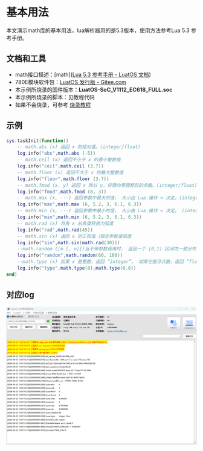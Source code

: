 # 基本用法

本文演示math库的基本用法，lua解析器用的是5.3版本，使用方法参考Lua 5.3 参考手册。

## 文档和工具
- math接口描述：[math]([Lua 5.3 参考手册 - LuatOS 文档](https://wiki.luatos.com/luaGuide/luaReference.html#id57))
- 780E模块软件包：[LuatOS 发行版 - Gitee.com](https://gitee.com/openLuat/LuatOS/releases)
- 本示例所烧录的固件版本：**LuatOS-SoC_V1112_EC618_FULL.soc**
- 本示例所烧录的脚本：见教程代码
- 如果不会烧录，可参考 [烧录教程](https://doc.openluat.com/wiki/21?wiki_page_id=6072)


## 示例
``` lua
sys.taskInit(function()
	-- math.abs (x) 返回 x 的绝对值。(integer/float)	
	log.info("abs",math.abs (-5))
    -- math.ceil (x) 返回不小于 x 的最小整数值   
	log.info("ceil",math.ceil (3.7))
    -- math.floor (x) 返回不大于 x 的最大整数值
	log.info("floor",math.floor (3.7))
    -- math.fmod (x, y) 返回 x 除以 y，将商向零圆整后的余数。(integer/float)    
	log.info("fmod",math.fmod (8, 3))
    -- math.max (x, ···) 返回参数中最大的值， 大小由 Lua 操作 < 决定。(integer/float）    
	log.info("max",math.max (6, 5.2, 3, 6.1, 6.3))
    -- math.min (x, ···) 返回参数中最小的值， 大小由 Lua 操作 < 决定。 (integer/float)
	log.info("min",math.min (6, 5.2, 3, 6.1, 6.3))
    -- math.rad (x) 将角 x 从角度转换为弧度
    log.info("rad",math.rad(45))
    -- math.sin (x) 返回 x 的正弦值（假定参数是弧度    
	log.info("sin",math.sin(math.rad(30)))
    --math.random ([m [, n]])当不带参数调用时， 返回一个 [0,1) 区间内一致分布的浮点伪随机数。 当以两个		整数 m 与 n 调用时， math.random 返回一个 [m, n] 区间 内一致分布的整数伪随机数。 （值 n-m 不能       是负数，且必须在 Lua 整数的表示范围内。） 调用 math.random(n) 等价于 math.random(1,n)。
	log.info("random",math.random(60, 100))	
    --math.type (x) 如果 x 是整数，返回 “integer”， 如果它是浮点数，返回 “float”， 如果 x 不是数字，	   返回 nil
	log.info("type",math.type(8),math.type(6.8))
end)
```

## 对应log
![780E](image/math.png)